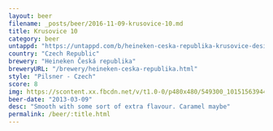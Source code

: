 ```yaml
---
layout: beer
filename: _posts/beer/2016-11-09-krusovice-10.md
title: Krusovice 10
category: beer
untappd: "https://untappd.com/b/heineken-ceska-republika-krusovice-desitka-10--svetle/23585"
country: "Czech Republic"
brewery: "Heineken Česká republika"
breweryURL: "/brewery/heineken-ceska-republika.html"
style: "Pilsner - Czech"
score: 8
img: https://scontent.xx.fbcdn.net/v/t1.0-0/p480x480/549300_10151563944628745_804920715_n.jpg?_nc_cat=0&oh=9d00a5d1a8b9170da06ed67c23251818&oe=5BB4CEE8
beer-date: "2013-03-09"
desc: "Smooth with some sort of extra flavour. Caramel maybe"
permalink: /beer/:title.html
---
```

